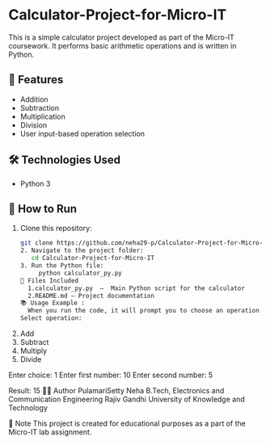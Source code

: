 # Calculator-Project-for-Micro-IT

This is a simple calculator project developed as part of the Micro-IT coursework. It performs basic arithmetic operations and is written in Python.

## 🧮 Features

- Addition
- Subtraction
- Multiplication
- Division
- User input-based operation selection

## 🛠️ Technologies Used

- Python 3

## 🚀 How to Run

1. Clone this repository:
   ```bash
   git clone https://github.com/neha29-p/Calculator-Project-for-Micro-IT.git
   2. Navigate to the project folder:
      cd Calculator-Project-for-Micro-IT
   3. Run the Python file:
        python calculator_py.py
   📁 Files Included
     1.calculator_py.py  —  Main Python script for the calculator
     2.README.md — Project documentation
   📚 Usage Example :
     When you run the code, it will prompt you to choose an operation and enter two numbers:
   Select operation:
1. Add
2. Subtract
3. Multiply
4. Divide

Enter choice: 1
Enter first number: 10
Enter second number: 5

Result: 15
👩‍💻 Author
   PulamariSetty Neha
   B.Tech, Electronics and Communication Engineering
   Rajiv Gandhi University of Knowledge and Technology

📌 Note
   This project is created for educational purposes as a part of the Micro-IT lab assignment.
